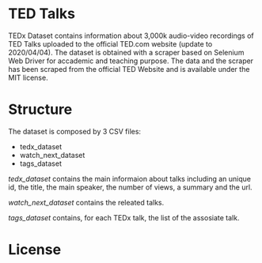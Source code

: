 # TED Talks
TEDx Dataset contains information about 3,000k audio-video recordings of TED Talks uploaded to the official TED.com website (update to 2020/04/04).
The dataset is obtained with a scraper based on Selenium Web Driver for accademic and teaching purpose.
The data and the scraper has been scraped from the official TED Website and is available under the MIT license.

# Structure
The dataset is composed by 3 CSV files:
- tedx_dataset
- watch_next_dataset
- tags_dataset

*tedx_dataset* contains the main informaion about talks including an unique id, the title, the main speaker, the number of views, a summary and the url.

*watch_next_dataset* contains the releated talks.

*tags_dataset* contains, for each TEDx talk, the list of the assosiate talk.

# License
